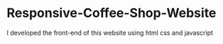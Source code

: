 # Responsive-Coffee-Shop-Website
I developed the front-end of this website using html css and javascript
